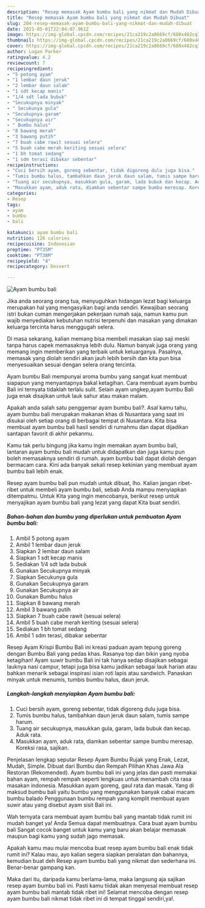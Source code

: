 ```yaml
---
description: "Resep memasak Ayam bumbu bali yang nikmat dan Mudah Dibuat"
title: "Resep memasak Ayam bumbu bali yang nikmat dan Mudah Dibuat"
slug: 204-resep-memasak-ayam-bumbu-bali-yang-nikmat-dan-mudah-dibuat
date: 2021-05-01T22:04:07.961Z
image: https://img-global.cpcdn.com/recipes/21ca219c2a0669cf/680x482cq70/ayam-bumbu-bali-foto-resep-utama.jpg
thumbnail: https://img-global.cpcdn.com/recipes/21ca219c2a0669cf/680x482cq70/ayam-bumbu-bali-foto-resep-utama.jpg
cover: https://img-global.cpcdn.com/recipes/21ca219c2a0669cf/680x482cq70/ayam-bumbu-bali-foto-resep-utama.jpg
author: Logan Parker
ratingvalue: 4.2
reviewcount: 7
recipeingredient:
- "5 potong ayam"
- "1 lembar daun jeruk"
- "2 lembar daun salam"
- "1 sdt kecap manis"
- "1/4 sdt lada bubuk"
- "Secukupnya minyak"
- " Secukunya gula"
- "Secukupnya garam"
- "Secukupnya air"
- " Bumbu halus"
- "8 bawang merah"
- "3 bawang putih"
- "7 buah cabe rawit sesuai selera"
- "5 buah cabe merah keriting sesuai selera"
- "1 bh tomat sedang"
- "1 sdm terasi dibakar sebentar"
recipeinstructions:
- "Cuci bersih ayam, goreng sebentar, tidak digoreng dulu juga bisa."
- "Tumis bumbu halus, tambahkan daun jeruk daun salam, tumis sampe harum."
- "Tuang air secukupnya, masukkan gula, garam, lada bubuk dan kecap. Aduk rata."
- "Masukkan ayam, aduk rata, diamkan sebentar sampe bumbu meresap. Koreksi rasa, sajikan."
categories:
- Resep
tags:
- ayam
- bumbu
- bali

katakunci: ayam bumbu bali 
nutrition: 126 calories
recipecuisine: Indonesian
preptime: "PT35M"
cooktime: "PT38M"
recipeyield: "4"
recipecategory: Dessert

---
```



![Ayam bumbu bali](https://img-global.cpcdn.com/recipes/21ca219c2a0669cf/680x482cq70/ayam-bumbu-bali-foto-resep-utama.jpg)

Jika anda seorang orang tua, menyuguhkan hidangan lezat bagi keluarga merupakan hal yang mengasyikan bagi anda sendiri. Kewajiban seorang istri bukan cuman mengerjakan pekerjaan rumah saja, namun kamu pun wajib menyediakan kebutuhan nutrisi terpenuhi dan masakan yang dimakan keluarga tercinta harus menggugah selera.

Di masa  sekarang, kalian memang bisa membeli masakan siap saji meski tanpa harus capek memasaknya lebih dulu. Namun banyak juga orang yang memang ingin memberikan yang terbaik untuk keluarganya. Pasalnya, memasak yang diolah sendiri akan jauh lebih bersih dan kita pun bisa menyesuaikan sesuai dengan selera orang tercinta. 

Ayam bumbu Bali mempunyai aroma bumbu yang sangat kuat membuat siapapun yang menyantapnya bakal ketagihan. Cara membuat ayam bumbu Bali ini ternyata tidaklah terlalu sulit. Selain ayam ungkep,ayam bumbu Bali juga enak disajikan untuk lauk sahur atau makan malam.

Apakah anda salah satu penggemar ayam bumbu bali?. Asal kamu tahu, ayam bumbu bali merupakan makanan khas di Nusantara yang saat ini disukai oleh setiap orang di berbagai tempat di Nusantara. Kita bisa membuat ayam bumbu bali hasil sendiri di rumahmu dan dapat dijadikan santapan favorit di akhir pekanmu.

Kamu tak perlu bingung jika kamu ingin memakan ayam bumbu bali, lantaran ayam bumbu bali mudah untuk didapatkan dan juga kamu pun boleh memasaknya sendiri di rumah. ayam bumbu bali dapat diolah dengan bermacam cara. Kini ada banyak sekali resep kekinian yang membuat ayam bumbu bali lebih enak.

Resep ayam bumbu bali pun mudah untuk dibuat, lho. Kalian jangan ribet-ribet untuk membeli ayam bumbu bali, sebab Anda mampu menyiapkan ditempatmu. Untuk Kita yang ingin mencobanya, berikut resep untuk menyajikan ayam bumbu bali yang lezat yang dapat Kita buat sendiri.

<!--inarticleads1-->

##### Bahan-bahan dan bumbu yang diperlukan untuk pembuatan Ayam bumbu bali:

1. Ambil 5 potong ayam
1. Ambil 1 lembar daun jeruk
1. Siapkan 2 lembar daun salam
1. Siapkan 1 sdt kecap manis
1. Sediakan 1/4 sdt lada bubuk
1. Gunakan Secukupnya minyak
1. Siapkan  Secukunya gula
1. Gunakan Secukupnya garam
1. Gunakan Secukupnya air
1. Gunakan  Bumbu halus
1. Siapkan 8 bawang merah
1. Ambil 3 bawang putih
1. Siapkan 7 buah cabe rawit (sesuai selera)
1. Ambil 5 buah cabe merah keriting (sesuai selera)
1. Sediakan 1 bh tomat sedang
1. Ambil 1 sdm terasi, dibakar sebentar


Resep Ayam Krispi Bumbu Bali ini kreasi paduan ayam tepung goreng dengan Bumbu Bali yang pedas khas. Rasanya top dan bikin yang nyoba ketagihan! Ayam suwir bumbu Bali ini tak hanya sedap disajikan sebagai lauknya nasi campur, tetapi juga bisa kamu jadikan sebagai lauk harian atau bahkan menarik sebagai inspirasi isian roti lapis atau sandwich. Panaskan minyak untuk menumis, tumbis bumbu halus, daun jeruk. 

<!--inarticleads2-->

##### Langkah-langkah menyiapkan Ayam bumbu bali:

1. Cuci bersih ayam, goreng sebentar, tidak digoreng dulu juga bisa.
1. Tumis bumbu halus, tambahkan daun jeruk daun salam, tumis sampe harum.
1. Tuang air secukupnya, masukkan gula, garam, lada bubuk dan kecap. Aduk rata.
1. Masukkan ayam, aduk rata, diamkan sebentar sampe bumbu meresap. Koreksi rasa, sajikan.


Penjelasan lengkap seputar Resep Ayam Bumbu Rujak yang Enak, Lezat, Mudah, Simple. Dibuat dari Bumbu dan Rempah Pilihan Khas Jawa Ala Restoran (Rekomended). Ayam bumbu bali ini yang jelas dan pasti memakai bahan ayam, rempah rempah seperti lengkuas untuk menambah cita rasa masakan indonesia. Masukkan ayam goreng, gaul rata dan masak. Yang di maksud bumbu bali yaitu bumbu yang menggunakan banyak cabai macam bumbu balado Penggunaan bumbu rempah yang komplit membuat ayam suwir atau yang disebut ayam sisit Bali ini. 

Wah ternyata cara membuat ayam bumbu bali yang mantab tidak rumit ini mudah banget ya! Anda Semua dapat membuatnya. Cara buat ayam bumbu bali Sangat cocok banget untuk kamu yang baru akan belajar memasak maupun bagi kamu yang sudah jago memasak.

Apakah kamu mau mulai mencoba buat resep ayam bumbu bali enak tidak rumit ini? Kalau mau, ayo kalian segera siapkan peralatan dan bahannya, kemudian buat deh Resep ayam bumbu bali yang nikmat dan sederhana ini. Benar-benar gampang kan. 

Maka dari itu, daripada kamu berlama-lama, maka langsung aja sajikan resep ayam bumbu bali ini. Pasti kamu tiidak akan menyesal membuat resep ayam bumbu bali mantab tidak ribet ini! Selamat mencoba dengan resep ayam bumbu bali nikmat tidak ribet ini di tempat tinggal sendiri,ya!.

